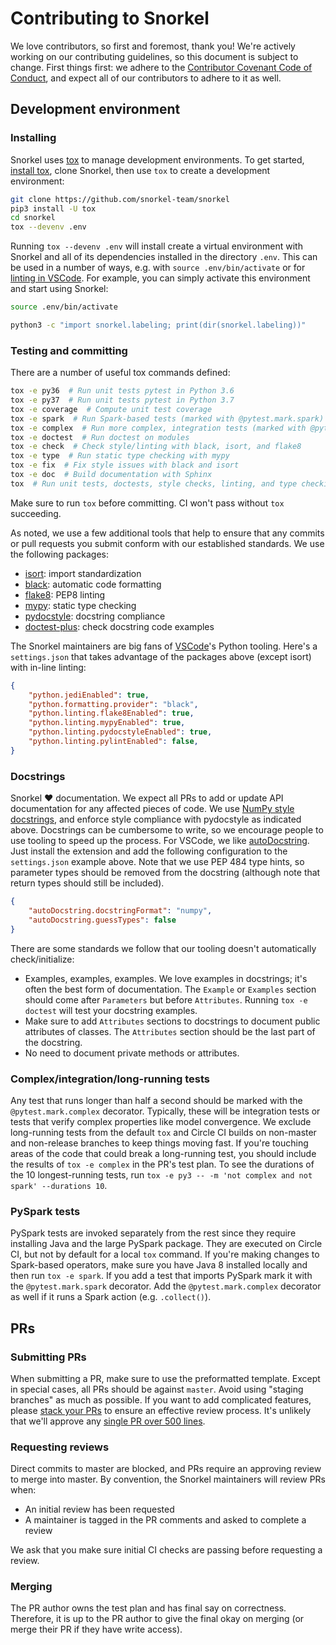 # Contributing to Snorkel

We love contributors, so first and foremost, thank you!
We're actively working on our contributing guidelines, so this document is subject to change.
First things first: we adhere to the
[Contributor Covenant Code of Conduct](http://contributor-covenant.org/version/1/4/),
and expect all of our contributors to adhere to it as well.

## Development environment

### Installing

Snorkel uses [tox](https://tox.readthedocs.io) to manage development environments.
To get started, [install tox](https://tox.readthedocs.io/en/latest/install.html),
clone Snorkel, then use `tox` to create a development environment:

```bash
git clone https://github.com/snorkel-team/snorkel
pip3 install -U tox
cd snorkel
tox --devenv .env
```

Running `tox --devenv .env` will install create a virtual environment with Snorkel
and all of its dependencies installed in the directory `.env`.
This can be used in a number of ways, e.g. with `source .env/bin/activate`
or for [linting in VSCode](https://code.visualstudio.com/docs/python/environments#_where-the-extension-looks-for-environments).
For example, you can simply activate this environment and start using Snorkel:

```bash
source .env/bin/activate

python3 -c "import snorkel.labeling; print(dir(snorkel.labeling))"
```

### Testing and committing

There are a number of useful tox commands defined:

```bash
tox -e py36  # Run unit tests pytest in Python 3.6
tox -e py37  # Run unit tests pytest in Python 3.7
tox -e coverage  # Compute unit test coverage
tox -e spark  # Run Spark-based tests (marked with @pytest.mark.spark)
tox -e complex  # Run more complex, integration tests (marked with @pytest.mark.complex)
tox -e doctest  # Run doctest on modules
tox -e check  # Check style/linting with black, isort, and flake8
tox -e type  # Run static type checking with mypy
tox -e fix  # Fix style issues with black and isort
tox -e doc  # Build documentation with Sphinx
tox  # Run unit tests, doctests, style checks, linting, and type checking
```

Make sure to run `tox` before committing.
CI won't pass without `tox` succeeding.

As noted, we use a few additional tools that help to ensure that any commits or pull requests you submit conform with our established standards.
We use the following packages:
* [isort](https://github.com/timothycrosley/isort): import standardization
* [black](https://black.readthedocs.io/en/stable/): automatic code formatting
* [flake8](http://flake8.pycqa.org/en/latest/): PEP8 linting
* [mypy](http://mypy-lang.org/): static type checking
* [pydocstyle](http://www.pydocstyle.org/): docstring compliance
* [doctest-plus](https://github.com/astropy/pytest-doctestplus): check docstring code examples

The Snorkel maintainers are big fans of [VSCode](https://code.visualstudio.com/)'s Python tooling.
Here's a `settings.json` that takes advantage of the packages above (except isort) with in-line linting:

```json
{
    "python.jediEnabled": true,
    "python.formatting.provider": "black",
    "python.linting.flake8Enabled": true,
    "python.linting.mypyEnabled": true,
    "python.linting.pydocstyleEnabled": true,
    "python.linting.pylintEnabled": false,
}
```

### Docstrings

Snorkel ♥ documentation.
We expect all PRs to add or update API documentation for any affected pieces of code.
We use [NumPy style docstrings](https://sphinxcontrib-napoleon.readthedocs.io/en/latest/example_numpy.html), and enforce style compliance with pydocstyle as indicated above.
Docstrings can be cumbersome to write, so we encourage people to use tooling to speed up the process.
For VSCode, we like [autoDocstring](https://marketplace.visualstudio.com/items?itemName=njpwerner.autodocstring).
Just install the extension and add the following configuration to the `settings.json` example above.
Note that we use PEP 484 type hints, so parameter types should be removed from the docstring (although note that return types should still be included).

```json
{
    "autoDocstring.docstringFormat": "numpy",
    "autoDocstring.guessTypes": false
}
```

There are some standards we follow that our tooling doesn't automatically check/initialize:

* Examples, examples, examples.
  We love examples in docstrings; it's often the best form of documentation.
  The `Example` or `Examples` section should come after `Parameters` but before `Attributes`.
  Running `tox -e doctest` will test your docstring examples.
* Make sure to add `Attributes` sections to docstrings to document public attributes of
  classes.
  The `Attributes` section should be the last part of the docstring.
* No need to document private methods or attributes.


### Complex/integration/long-running tests

Any test that runs longer than half a second should be marked with the
`@pytest.mark.complex` decorator.
Typically, these will be integration tests or tests that verify complex
properties like model convergence.
We exclude long-running tests from the default `tox` and Circle CI builds
on non-master and non-release branches to keep things moving fast.
If you're touching areas of the code that could break a long-running test,
you should include the results of `tox -e complex` in the PR's test plan.
To see the durations of the 10 longest-running tests, run
`tox -e py3 -- -m 'not complex and not spark' --durations 10`.


### PySpark tests

PySpark tests are invoked separately from the rest since they require
installing Java and the large PySpark package.
They are executed on Circle CI, but not by default for a local `tox` command.
If you're making changes to Spark-based operators, make sure you have
Java 8 installed locally and then run `tox -e spark`.
If you add a test that imports PySpark mark it with the
`@pytest.mark.spark` decorator.
Add the `@pytest.mark.complex` decorator as well if it runs a Spark
action (e.g. `.collect()`).


## PRs

### Submitting PRs

When submitting a PR, make sure to use the preformatted template.
Except in special cases, all PRs should be against `master`.
Avoid using "staging branches" as much as possible.
If you want to add complicated features, please
[stack your PRs](https://graysonkoonce.com/stacked-pull-requests-keeping-github-diffs-small/)
to ensure an effective review process.
It's unlikely that we'll approve any
[single PR over 500 lines](https://www.ibm.com/developerworks/rational/library/11-proven-practices-for-peer-review/index.html).


### Requesting reviews

Direct commits to master are blocked, and PRs require an approving review
to merge into master.
By convention, the Snorkel maintainers will review PRs when:
  * An initial review has been requested
  * A maintainer is tagged in the PR comments and asked to complete a review

We ask that you make sure initial CI checks are passing before requesting a review.


### Merging

The PR author owns the test plan and has final say on correctness.
Therefore, it is up to the PR author to give the final okay on merging
(or merge their PR if they have write access).
